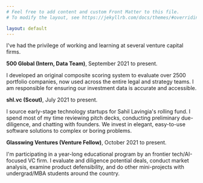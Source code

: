 ```yaml
---
# Feel free to add content and custom Front Matter to this file.
# To modify the layout, see https://jekyllrb.com/docs/themes/#overriding-theme-defaults

layout: default
---
```


I've had the privilege of working and learning at several venture capital firms.

**500 Global (Intern, Data Team)**, September 2021 to present.

I developed an original composite scoring system to evaluate over 2500 portfolio companies, now used across the entire legal and strategy teams. I am responsible for ensuring our investment data is accurate and accessible.

**shl.vc (Scout)**, July 2021 to present.

I source early-stage technology startups for Sahil Lavingia's rolling fund. I spend most of my time reviewing pitch decks, conducting preliminary due-diligence, and chatting with founders. We invest in elegant, easy-to-use software solutions to complex or boring problems.

**Glasswing Ventures (Venture Fellow)**, October 2021 to present.

I'm participating in a year-long educational program by an frontier tech/AI-focused VC firm. I evaluate and diligence potential deals, conduct market analysis, examine product defensibility, and do other mini-projects with undergrad/MBA students around the country.
